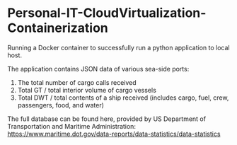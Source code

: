 # Personal-IT-CloudVirtualization-Containerization

Running a Docker container to successfully run a python application to local host.

The application contains JSON data of various sea-side ports:
1. The total number of cargo calls received
2. Total GT / total interior volume of cargo vessels
3. Total DWT / total contents of a ship received (includes cargo, fuel, crew, passengers, food, and water)

The full database can be found here, provided by US Department of Transportation and Maritime Administration: https://www.maritime.dot.gov/data-reports/data-statistics/data-statistics
